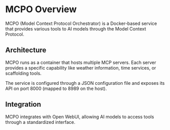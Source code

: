 # MCPO Overview

MCPO (Model Context Protocol Orchestrator) is a Docker-based service that provides various tools to AI models through the Model Context Protocol.

## Architecture

MCPO runs as a container that hosts multiple MCP servers. Each server provides a specific capability like weather information, time services, or scaffolding tools.

The service is configured through a JSON configuration file and exposes its API on port 8000 (mapped to 8989 on the host).

## Integration

MCPO integrates with Open WebUI, allowing AI models to access tools through a standardized interface.